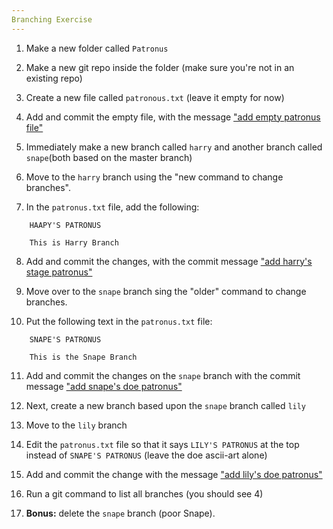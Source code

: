 ```yaml
---
Branching Exercise 
---
```


1. Make a new folder called `Patronus`


2. Make a new git repo inside the folder (make sure you're not in an existing repo)


3. Create a new file called `patronous.txt` (leave it empty for now)


4. Add and commit the empty file, with the message ["add empty patronus file"]()


5. Immediately make a new branch called `harry` and another branch called `snape`(both based on the master branch)


6. Move to the `harry` branch using the "new command to change branches".


7. In the `patronus.txt` file, add the following:
``` 
	HAAPY'S PATRONUS

	This is Harry Branch
```


8. Add and commit the changes, with the commit message ["add harry's stage patronus"]()


9. Move over to the `snape` branch sing the "older" command to change branches.


10. Put the following text in the `patronus.txt` file:
```
	SNAPE'S PATRONUS

	This is the Snape Branch
```


11. Add and commit the changes on the `snape` branch with the commit message ["add snape's doe patronus"]()


12. Next, create a new branch based upon the `snape` branch called `lily`


13. Move to the `lily` branch


14. Edit the `patronus.txt` file so that it says `LILY'S PATRONUS` at the top instead of `SNAPE'S PATRONUS` (leave the doe ascii-art alone)


15. Add and commit the change with the message ["add lily's doe patronus"]()


16. Run a git command to list all branches (you should see 4)


17. **Bonus:** delete the `snape` branch (poor Snape).

